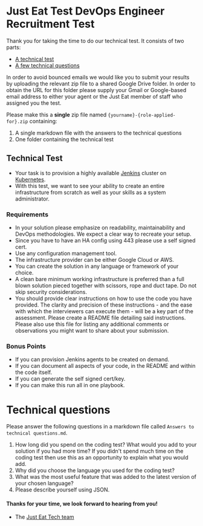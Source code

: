 Just Eat Test DevOps Engineer Recruitment Test
==================================

Thank you for taking the time to do our technical test. It consists of two parts:

* [A technical test](#technical-test)
* [A few technical questions](#technical-questions)

In order to avoid bounced emails we would like you to submit your results by uploading the relevant zip file to a shared Google Drive folder. In order to obtain the URL for this folder please supply your Gmail or Google-based email address to either your agent or the Just Eat member of staff who assigned you the test.

Please make this a **single** zip file named `{yourname}-{role-applied-for}.zip` containing:

1. A single markdown file with the answers to the technical questions
2. One folder containing the technical test


## Technical Test

* Your task is to provision a highly available [Jenkins](https://jenkins.io/) cluster on [Kubernetes](https://kubernetes.io/).
* With this test, we want to see your ability to create an entire infrastructure from scratch as well as your skills as a system administrator.

### Requirements

* In your solution please emphasize on readability, maintainability and DevOps methodologies. We expect a clear way to recreate your setup.
* Since you have to have an HA config using 443 please use a self signed cert.
* Use any configuration management tool.
* The infrastructure provider can be either Google Cloud or AWS.
* You can create the solution in any language or framework of your choice.
* A clean bare minimum working infrastructure is preferred than a full blown solution pieced together with scissors, rope and duct tape. Do not skip security considerations.
* You should provide clear instructions on how to use the code you have provided. The clarity and precision of these instructions - and the ease with which the interviewers can execute them - will be a key part of the assessment. Please create a README file detailing said instructions. Please also use this file for listing any additional comments or observations you might want to share about your submission.

### Bonus Points

* If you can provision Jenkins agents to be created on demand.
* If you can document all aspects of your code, in the README and within the code itself.
* If you can generate the self signed cert/key.
* If you can make this run all in one playbook.

# Technical questions

Please answer the following questions in a markdown file called `Answers to technical questions.md`.

1. How long did you spend on the coding test? What would you add to your solution if you had more time? If you didn't spend much time on the coding test then use this as an opportunity to explain what you would add.
2. Why did you choose the language you used for the coding test?
3. What was the most useful feature that was added to the latest version of your chosen language?
4. Please describe yourself using JSON.

#### Thanks for your time, we look forward to hearing from you!
- The [Just Eat Tech team](https://careers.just-eat.com/departments/technology)
